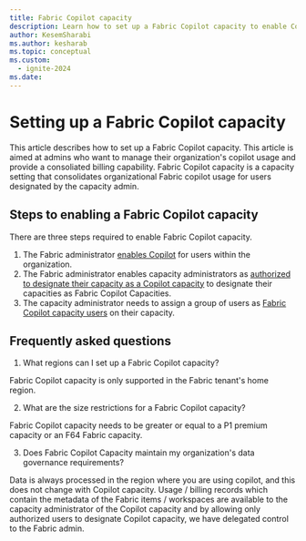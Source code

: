 ```yaml
---
title: Fabric Copilot capacity
description: Learn how to set up a Fabric Copilot capacity to enable Copilot adoption
author: KesemSharabi
ms.author: kesharab
ms.topic: conceptual
ms.custom:
  - ignite-2024
ms.date: 
---
```


# Setting up a Fabric Copilot capacity

This article describes how to set up a Fabric Copilot capacity. This article is aimed at admins who want to manage their organization's copilot usage and provide a consoliated billing capability.
Fabric Copilot capacity is a capacity setting that consolidates organizational Fabric copilot usage for users designated by the capacity admin.

## Steps to enabling a Fabric Copilot capacity

There are three steps required to enable Fabric Copilot capacity.
1. The Fabric administrator [enables Copilot](../admin/service-admin-copilot.md) for users within the organization.
2. The Fabric administrator enables capacity administrators as [authorized to designate their capacity as a Copilot capacity](../admin/service-admin-copilot.md)  to designate their capacities as Fabric Copilot Capacities.
3. The capacity administrator needs to assign a group of users as [Fabric Copilot capacity users](capacity-settings.md) on their capacity.

## Frequently asked questions

1. What regions can I set up a Fabric Copilot capacity?

Fabric Copilot capacity is only supported in the Fabric tenant's home region.

2. What are the size restrictions for a Fabric Copilot capacity?

Fabric Copilot capacity needs to be greater or equal to a P1 premium capacity or an F64 Fabric capacity.

3. Does Fabric Copilot Capacity maintain my organization's data governance requirements?

Data is always processed in the region where you are using copilot, and this does not change with Copilot capacity. Usage / billing records which contain the metadata of the Fabric items / workspaces are available to the capacity administrator of the Copilot capacity and by allowing only authorized users to designate Copilot capacity, we have delegated control to the Fabric admin.
